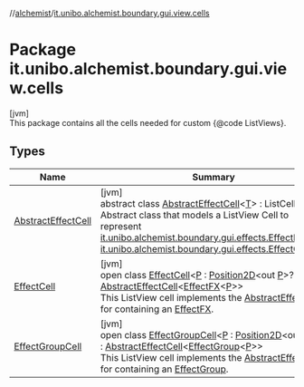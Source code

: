 //[alchemist](../../index.md)/[it.unibo.alchemist.boundary.gui.view.cells](index.md)

# Package it.unibo.alchemist.boundary.gui.view.cells

[jvm]\
This package contains all the cells needed for custom {@code ListViews}.

## Types

| Name | Summary |
|---|---|
| [AbstractEffectCell](-abstract-effect-cell/index.md) | [jvm]<br>abstract class [AbstractEffectCell](-abstract-effect-cell/index.md)<[T](-abstract-effect-cell/index.md)> : ListCell<[T](../it.unibo.alchemist.boundary.monitor.generic/-numeric-label-monitor/index.md)> <br>Abstract class that models a ListView Cell to represent [it.unibo.alchemist.boundary.gui.effects.EffectFX](../it.unibo.alchemist.boundary.gui.effects/-effect-f-x/index.md)s or [it.unibo.alchemist.boundary.gui.effects.EffectGroup](../it.unibo.alchemist.boundary.gui.effects/-effect-group/index.md)s. |
| [EffectCell](-effect-cell/index.md) | [jvm]<br>open class [EffectCell](-effect-cell/index.md)<[P](-effect-cell/index.md) : [Position2D](../it.unibo.alchemist.model.interfaces/-position2-d/index.md)<out [P](../it.unibo.alchemist.boundary.monitor.generic/-numeric-label-monitor/index.md)>?> : [AbstractEffectCell](-abstract-effect-cell/index.md)<[EffectFX](../it.unibo.alchemist.boundary.gui.effects/-effect-f-x/index.md)<[P](../it.unibo.alchemist.boundary.monitor.generic/-numeric-label-monitor/index.md)>> <br>This ListView cell implements the [AbstractEffectCell](-abstract-effect-cell/index.md) for containing an [EffectFX](../it.unibo.alchemist.boundary.gui.effects/-effect-f-x/index.md). |
| [EffectGroupCell](-effect-group-cell/index.md) | [jvm]<br>open class [EffectGroupCell](-effect-group-cell/index.md)<[P](-effect-group-cell/index.md) : [Position2D](../it.unibo.alchemist.model.interfaces/-position2-d/index.md)<out [P](../it.unibo.alchemist.boundary.monitor.generic/-numeric-label-monitor/index.md)>?> : [AbstractEffectCell](-abstract-effect-cell/index.md)<[EffectGroup](../it.unibo.alchemist.boundary.gui.effects/-effect-group/index.md)<[P](../it.unibo.alchemist.boundary.monitor.generic/-numeric-label-monitor/index.md)>> <br>This ListView cell implements the [AbstractEffectCell](-abstract-effect-cell/index.md) for containing an [EffectGroup](../it.unibo.alchemist.boundary.gui.effects/-effect-group/index.md). |
